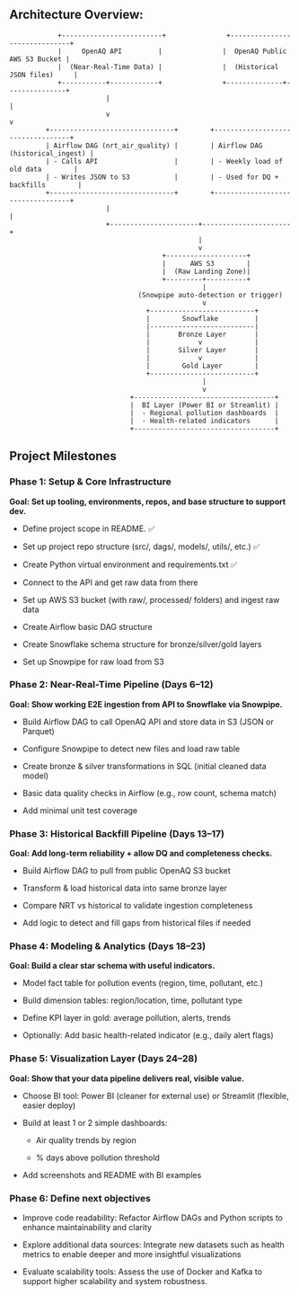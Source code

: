 ## Architecture Overview:

                +-------------------------+               +------------------------------+
                |     OpenAQ API         |               |  OpenAQ Public AWS S3 Bucket |
                |  (Near-Real-Time Data) |               |  (Historical JSON files)     |
                +-----------+------------+               +--------------+---------------+
                            |                                             |
                            v                                             v
             +-------------------------------+        +----------------------------------+
             | Airflow DAG (nrt_air_quality) |        | Airflow DAG (historical_ingest) |
             | - Calls API                   |        | - Weekly load of old data        |
             | - Writes JSON to S3           |        | - Used for DQ + backfills        |
             +-------------------------------+        +----------------------------------+
                            |                                             |
                            +----------------------+----------------------+
                                                   |
                                                   v
                                          +--------------------+
                                          |      AWS S3        |
                                          |  (Raw Landing Zone)|
                                          +---------+----------+
                                                    |
                                    (Snowpipe auto-detection or trigger)
                                                    v
                                      +--------------------------+
                                      |        Snowflake         |
                                      |--------------------------|
                                      |       Bronze Layer       |
                                      |            v             |
                                      |       Silver Layer       |
                                      |            v             |
                                      |        Gold Layer        |
                                      +--------------------------+
                                                    |
                                                    v
                                  +-----------------------------------+
                                  |  BI Layer (Power BI or Streamlit) |
                                  |  - Regional pollution dashboards  |
                                  |  - Health-related indicators      |
                                  +-----------------------------------+



## Project Milestones

### Phase 1: Setup & Core Infrastructure

**Goal: Set up tooling, environments, repos, and base structure to support dev.**

 - Define project scope in README. ✅

 - Set up project repo structure (src/, dags/, models/, utils/, etc.) ✅

 - Create Python virtual environment and requirements.txt ✅

 - Connect to the API and get raw data from there

 - Set up AWS S3 bucket (with raw/, processed/ folders) and ingest raw data
 
 - Create Airflow basic DAG structure

 - Create Snowflake schema structure for bronze/silver/gold layers

 - Set up Snowpipe for raw load from S3

### Phase 2: Near-Real-Time Pipeline (Days 6–12)

**Goal: Show working E2E ingestion from API to Snowflake via Snowpipe.**

 - Build Airflow DAG to call OpenAQ API and store data in S3 (JSON or Parquet)

 - Configure Snowpipe to detect new files and load raw table

 - Create bronze & silver transformations in SQL (initial cleaned data model)

 - Basic data quality checks in Airflow (e.g., row count, schema match)

 - Add minimal unit test coverage

### Phase 3: Historical Backfill Pipeline (Days 13–17)
**Goal: Add long-term reliability + allow DQ and completeness checks.**

 - Build Airflow DAG to pull from public OpenAQ S3 bucket

 - Transform & load historical data into same bronze layer

 - Compare NRT vs historical to validate ingestion completeness

 - Add logic to detect and fill gaps from historical files if needed

### Phase 4: Modeling & Analytics (Days 18–23)
**Goal: Build a clear star schema with useful indicators.**

- Model fact table for pollution events (region, time, pollutant, etc.)

- Build dimension tables: region/location, time, pollutant type

- Define KPI layer in gold: average pollution, alerts, trends

- Optionally: Add basic health-related indicator (e.g., daily alert flags)

### Phase 5: Visualization Layer (Days 24–28)
**Goal: Show that your data pipeline delivers real, visible value.**

 - Choose BI tool: Power BI (cleaner for external use) or Streamlit (flexible, easier deploy)

 - Build at least 1 or 2 simple dashboards:

    - Air quality trends by region

    - % days above pollution threshold

 - Add screenshots and README with BI examples

### Phase 6: Define next objectives

 - Improve code readability: Refactor Airflow DAGs and Python scripts to enhance maintainability and clarity

 - Explore additional data sources: Integrate new datasets such as health metrics to enable deeper and more insightful visualizations

 - Evaluate scalability tools: Assess the use of Docker and Kafka to support higher scalability and system robustness.